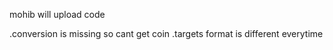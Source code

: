mohib will upload code

.conversion is missing so cant get coin
.targets format is different everytime